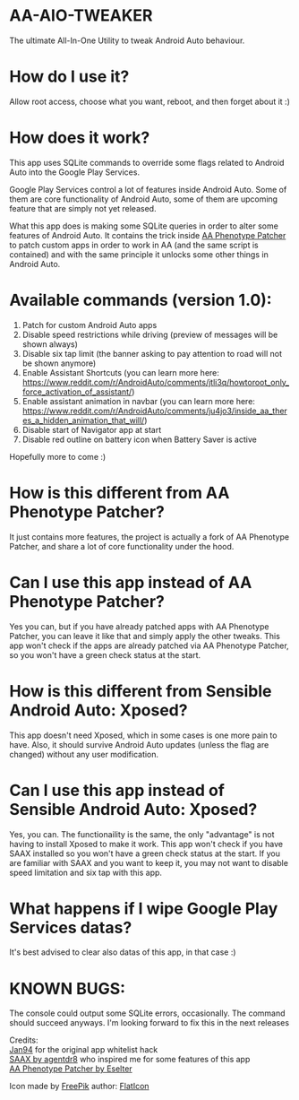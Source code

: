 # AA-AIO-TWEAKER

The ultimate All-In-One Utility to tweak Android Auto behaviour.

# How do I use it?

Allow root access, choose what you want, reboot, and then forget about it :)

# How does it work?

This app uses SQLite commands to override some flags related to Android Auto into the Google Play Services. 

Google Play Services control a lot of features inside Android Auto. Some of them are core functionality of Android Auto, some of them are upcoming feature that are simply not yet released.

What this app does is making some SQLite queries in order to alter some features of Android Auto. It contains the trick inside [AA Phenotype Patcher](https://github.com/Eselter/AA-Phenotype-Patcher) to patch custom apps in order to work in AA (and the same script is contained) and with the same principle it unlocks some other things in Android Auto.

# Available commands (version 1.0):

1. Patch for custom Android Auto apps
2. Disable speed restrictions while driving (preview of messages will be shown always)
3. Disable six tap limit (the banner asking to pay attention to road will not be shown anymore)
4. Enable Assistant Shortcuts (you can learn more here: https://www.reddit.com/r/AndroidAuto/comments/jtli3q/howtoroot_only_force_activation_of_assistant/)
5. Enable assistant animation in navbar (you can learn more here: https://www.reddit.com/r/AndroidAuto/comments/ju4jo3/inside_aa_theres_a_hidden_animation_that_will/)
6. Disable start of Navigator app at start
7. Disable red outline on battery icon when Battery Saver is active

Hopefully more to come :)



# How is this different from AA Phenotype Patcher?

It just contains more features, the project is actually a fork of AA Phenotype Patcher, and share a lot of core functionality under the hood.

# Can I use this app instead of AA Phenotype Patcher?

Yes you can, but if you have already patched apps with AA Phenotype Patcher, you can leave it like that and simply apply the other tweaks. This app won't check if the apps are already patched via AA Phenotype Patcher, so you won't have a green check status at the start. 

# How is this different from Sensible Android Auto: Xposed?

This app doesn't need Xposed, which in some cases is one more pain to have. Also, it should survive Android Auto updates (unless the flag are changed) without any user modification.

# Can I use this app instead of Sensible Android Auto: Xposed?

Yes, you can. The functionaility is the same, the only "advantage" is not having to install Xposed to make it work. This app won't check if you have SAAX installed so you won't have a green check status at the start. If you are familiar with SAAX and you want to keep it, you may not want to disable speed limitation and six tap with this app.

# What happens if I wipe Google Play Services datas?

It's best advised to clear also datas of this app, in that case :)


# KNOWN BUGS:

The console could output some SQLite errors, occasionally. The command should succeed anyways. I'm looking forward to fix this in the next releases

Credits:<br>
[Jan94](https://github.com/jan94) for the original app whitelist hack <br>
[SAAX by agentdr8](https://gitlab.com/agentdr8/saax) who inspired me for some features of this app <br>
[AA Phenotype Patcher by Eselter](https://github.com/Eselter/AA-Phenotype-Patcher) <br>

Icon made by [FreePik](http://www.freepik.com/) author: [FlatIcon](https://www.flaticon.com/)
